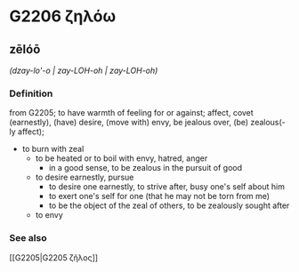 # G2206 ζηλόω

## zēlóō

_(dzay-lo'-o | zay-LOH-oh | zay-LOH-oh)_

### Definition

from G2205; to have warmth of feeling for or against; affect, covet (earnestly), (have) desire, (move with) envy, be jealous over, (be) zealous(-ly affect); 

- to burn with zeal
  - to be heated or to boil with envy, hatred, anger
    - in a good sense, to be zealous in the pursuit of good
  - to desire earnestly, pursue
    - to desire one earnestly, to strive after, busy one's self about him
    - to exert one's self for one (that he may not be torn from me)
    - to be the object of the zeal of others, to be zealously sought after
  - to envy

### See also

[[G2205|G2205 ζῆλος]]
